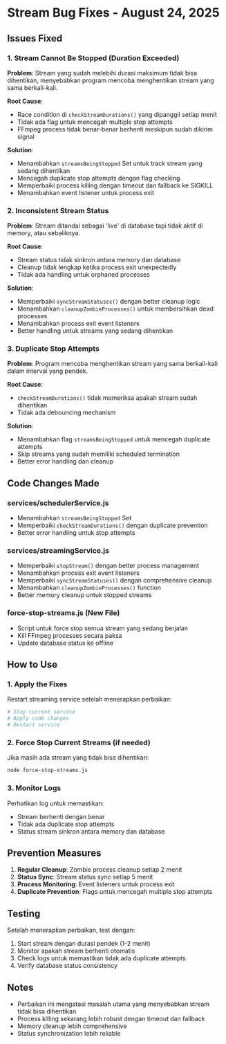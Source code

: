 # Stream Bug Fixes - August 24, 2025

## Issues Fixed

### 1. Stream Cannot Be Stopped (Duration Exceeded)
**Problem**: Stream yang sudah melebihi durasi maksimum tidak bisa dihentikan, menyebabkan program mencoba menghentikan stream yang sama berkali-kali.

**Root Cause**: 
- Race condition di `checkStreamDurations()` yang dipanggil setiap menit
- Tidak ada flag untuk mencegah multiple stop attempts
- FFmpeg process tidak benar-benar berhenti meskipun sudah dikirim signal

**Solution**:
- Menambahkan `streamsBeingStopped` Set untuk track stream yang sedang dihentikan
- Mencegah duplicate stop attempts dengan flag checking
- Memperbaiki process killing dengan timeout dan fallback ke SIGKILL
- Menambahkan event listener untuk process exit

### 2. Inconsistent Stream Status
**Problem**: Stream ditandai sebagai 'live' di database tapi tidak aktif di memory, atau sebaliknya.

**Root Cause**:
- Stream status tidak sinkron antara memory dan database
- Cleanup tidak lengkap ketika process exit unexpectedly
- Tidak ada handling untuk orphaned processes

**Solution**:
- Memperbaiki `syncStreamStatuses()` dengan better cleanup logic
- Menambahkan `cleanupZombieProcesses()` untuk membersihkan dead processes
- Menambahkan process exit event listeners
- Better handling untuk streams yang sedang dihentikan

### 3. Duplicate Stop Attempts
**Problem**: Program mencoba menghentikan stream yang sama berkali-kali dalam interval yang pendek.

**Root Cause**:
- `checkStreamDurations()` tidak memeriksa apakah stream sudah dihentikan
- Tidak ada debouncing mechanism

**Solution**:
- Menambahkan flag `streamsBeingStopped` untuk mencegah duplicate attempts
- Skip streams yang sudah memiliki scheduled termination
- Better error handling dan cleanup

## Code Changes Made

### services/schedulerService.js
- Menambahkan `streamsBeingStopped` Set
- Memperbaiki `checkStreamDurations()` dengan duplicate prevention
- Better error handling untuk stop attempts

### services/streamingService.js
- Memperbaiki `stopStream()` dengan better process management
- Menambahkan process exit event listeners
- Memperbaiki `syncStreamStatuses()` dengan comprehensive cleanup
- Menambahkan `cleanupZombieProcesses()` function
- Better memory cleanup untuk stopped streams

### force-stop-streams.js (New File)
- Script untuk force stop semua stream yang sedang berjalan
- Kill FFmpeg processes secara paksa
- Update database status ke offline

## How to Use

### 1. Apply the Fixes
Restart streaming service setelah menerapkan perbaikan:
```bash
# Stop current service
# Apply code changes
# Restart service
```

### 2. Force Stop Current Streams (if needed)
Jika masih ada stream yang tidak bisa dihentikan:
```bash
node force-stop-streams.js
```

### 3. Monitor Logs
Perhatikan log untuk memastikan:
- Stream berhenti dengan benar
- Tidak ada duplicate stop attempts
- Status stream sinkron antara memory dan database

## Prevention Measures

1. **Regular Cleanup**: Zombie process cleanup setiap 2 menit
2. **Status Sync**: Stream status sync setiap 5 menit
3. **Process Monitoring**: Event listeners untuk process exit
4. **Duplicate Prevention**: Flags untuk mencegah multiple stop attempts

## Testing

Setelah menerapkan perbaikan, test dengan:
1. Start stream dengan durasi pendek (1-2 menit)
2. Monitor apakah stream berhenti otomatis
3. Check logs untuk memastikan tidak ada duplicate attempts
4. Verify database status consistency

## Notes

- Perbaikan ini mengatasi masalah utama yang menyebabkan stream tidak bisa dihentikan
- Process killing sekarang lebih robust dengan timeout dan fallback
- Memory cleanup lebih comprehensive
- Status synchronization lebih reliable
